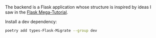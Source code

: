 The backend is a Flask application whose structure is inspired by ideas I saw in the [Flask Mega-Tutorial](https://blog.miguelgrinberg.com/post/the-flask-mega-tutorial-part-i-hello-world).

Install a dev dependency:

```sh
poetry add types-Flask-Migrate --group dev
```
